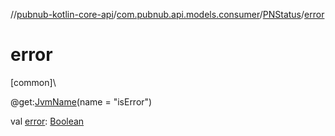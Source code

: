 //[pubnub-kotlin-core-api](../../../index.md)/[com.pubnub.api.models.consumer](../index.md)/[PNStatus](index.md)/[error](error.md)

# error

[common]\

@get:[JvmName](https://kotlinlang.org/api/latest/jvm/stdlib/kotlin-stdlib/kotlin.jvm/-jvm-name/index.html)(name = &quot;isError&quot;)

val [error](error.md): [Boolean](https://kotlinlang.org/api/latest/jvm/stdlib/kotlin-stdlib/kotlin/-boolean/index.html)
